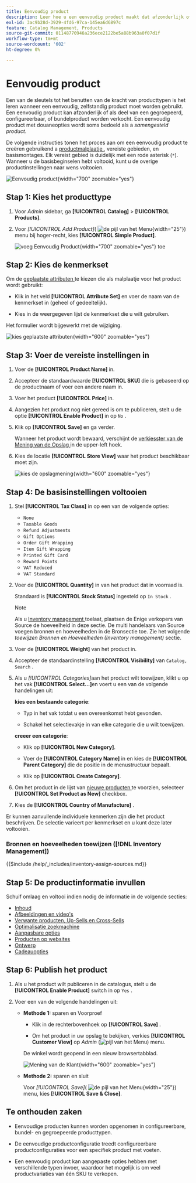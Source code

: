 ```yaml
---
title: Eenvoudig product
description: Leer hoe u een eenvoudig product maakt dat afzonderlijk of als onderdeel van een gegroepeerd, configureerbaar of gebundeld product kan worden verkocht.
exl-id: 3ac9b28d-3929-4fd6-97ca-145ea6d6897c
feature: Catalog Management, Products
source-git-commit: 01148770946a236ece2122be5a88b963a0f07d1f
workflow-type: tm+mt
source-wordcount: '602'
ht-degree: 0%

---
```


# Eenvoudig product

Een van de sleutels tot het benutten van de kracht van producttypen is het leren wanneer een eenvoudig, zelfstandig product moet worden gebruikt. Een eenvoudig product kan afzonderlijk of als deel van een gegroepeerd, configureerbaar, of bundelproduct worden verkocht. Een eenvoudig product met douaneopties wordt soms bedoeld als a _samengesteld product_.

De volgende instructies tonen het proces aan om een eenvoudig product te creëren gebruikend a [ productmalplaatje ](attribute-sets.md), vereiste gebieden, en basismontages. Elk vereist gebied is duidelijk met een rode asterisk (`*`). Wanneer u de basisbeginselen hebt voltooid, kunt u de overige productinstellingen naar wens voltooien.

![ Eenvoudig product ](./assets/product-simple.png){width="700" zoomable="yes"}

## Stap 1: Kies het producttype

1. Voor _Admin_ sidebar, ga **[!UICONTROL Catalog]** > **[!UICONTROL Products]**.

1. Voor _[!UICONTROL Add Product]_( ![ de pijl van het Menu ](../assets/icon-menu-down-arrow-red.png){width="25"}) menu bij hoger-recht, kies **[!UICONTROL Simple Product]**.

   ![ voeg Eenvoudig Product ](./assets/product-add-simple.png){width="700" zoomable="yes"} toe

## Stap 2: Kies de kenmerkset

Om de [ geplaatste attributen ](attribute-sets.md) te kiezen die als malplaatje voor het product wordt gebruikt:

- Klik in het veld **[!UICONTROL Attribute Set]** en voer de naam van de kenmerkset in (geheel of gedeeltelijk).

- Kies in de weergegeven lijst de kenmerkset die u wilt gebruiken.

Het formulier wordt bijgewerkt met de wijziging.

![ kies geplaatste attributen ](./assets/product-create-choose-attribute-set.png){width="600" zoomable="yes"}

## Stap 3: Voer de vereiste instellingen in

1. Voer de **[!UICONTROL Product Name]** in.

1. Accepteer de standaardwaarde **[!UICONTROL SKU]** die is gebaseerd op de productnaam of voer een andere naam in.

1. Voer het product **[!UICONTROL Price]** in.

1. Aangezien het product nog niet gereed is om te publiceren, stelt u de optie **[!UICONTROL Enable Product]** in op `No` .

1. Klik op **[!UICONTROL Save]** en ga verder.

   Wanneer het product wordt bewaard, verschijnt de [ verkiesster van de Mening van de Opslag ](introduction.md#product-scope) in de upper-left hoek.

1. Kies de locatie **[!UICONTROL Store View]** waar het product beschikbaar moet zijn.

   ![ kies de opslagmening ](./assets/product-create-store-view-choose.png){width="600" zoomable="yes"}

## Stap 4: De basisinstellingen voltooien

1. Stel **[!UICONTROL Tax Class]** in op een van de volgende opties:

   - `None`
   - `Taxable Goods`
   - `Refund Adjustments`
   - `Gift Options`
   - `Order Gift Wrapping`
   - `Item Gift Wrapping`
   - `Printed Gift Card`
   - `Reward Points`
   - `VAT Reduced`
   - `VAT Standard`

1. Voer de **[!UICONTROL Quantity]** in van het product dat in voorraad is.

   Standaard is **[!UICONTROL Stock Status]** ingesteld op `In Stock` .

   >[!NOTE]
   >
   >Als u [ Inventory management ](../inventory-management/introduction.md) toelaat, plaatsen de Enige verkopers van Source de hoeveelheid in deze sectie. De multi handelaars van Source voegen bronnen en hoeveelheden in de Bronsectie toe. Zie het volgende _toewijzen Bronnen en Hoeveelheden (Inventory management)_ sectie.

1. Voer de **[!UICONTROL Weight]** van het product in.

1. Accepteer de standaardinstelling **[!UICONTROL Visibility]** van `Catalog, Search` .

1. Als u _[!UICONTROL Categories]_&#x200B;aan het product wilt toewijzen, klikt u op het vak **[!UICONTROL Select…]**&#x200B;en voert u een van de volgende handelingen uit:

   **kies een bestaande categorie**:

   - Typ in het vak totdat u een overeenkomst hebt gevonden.

   - Schakel het selectievakje in van elke categorie die u wilt toewijzen.

   **creeer een categorie**:

   - Klik op **[!UICONTROL New Category]**.

   - Voer de **[!UICONTROL Category Name]** in en kies de **[!UICONTROL Parent Category]** die de positie in de menustructuur bepaalt.

   - Klik op **[!UICONTROL Create Category]**.

1. Om het product in de lijst van [ nieuwe producten ](../content-design/widget-new-products-list.md) te voorzien, selecteer **[!UICONTROL Set Product as New]** checkbox.

1. Kies de **[!UICONTROL Country of Manufacture]** .

Er kunnen aanvullende individuele kenmerken zijn die het product beschrijven. De selectie varieert per kenmerkset en u kunt deze later voltooien.

### Bronnen en hoeveelheden toewijzen ([!DNL Inventory Management])

{{$include /help/_includes/inventory-assign-sources.md}}

## Stap 5: De productinformatie invullen

Schuif omlaag en voltooi indien nodig de informatie in de volgende secties:

- [Inhoud](product-content.md)
- [Afbeeldingen en video&#39;s](product-images-and-video.md)
- [Verwante producten, Up-Sells en Cross-Sells](related-products-up-sells-cross-sells.md)
- [Optimalisatie zoekmachine](product-search-engine-optimization.md)
- [Aanpasbare opties](settings-advanced-custom-options.md)
- [Producten op websites](settings-basic-websites.md)
- [Ontwerp](settings-advanced-design.md)
- [Cadeauopties](product-gift-options.md)

## Stap 6: Publish het product

1. Als u het product wilt publiceren in de catalogus, stelt u de **[!UICONTROL Enable Product]** switch in op `Yes` .

1. Voer een van de volgende handelingen uit:

   - **Methode 1:** sparen en Voorproef

      - Klik in de rechterbovenhoek op **[!UICONTROL Save]** .

      - Om het product in uw opslag te bekijken, verkies **[!UICONTROL Customer View]** op _Admin_ (![ pijl van het Menu ](../assets/icon-menu-down-arrow-black.png)) menu.

     De winkel wordt geopend in een nieuw browsertabblad.

     ![ Mening van de Klant ](./assets/product-admin-customer-view.png){width="600" zoomable="yes"}

   - **Methode 2:** sparen en sluit

     Voor _[!UICONTROL Save]_( ![ de pijl van het Menu ](../assets/icon-menu-down-arrow-red.png){width="25"}) menu, kies **[!UICONTROL Save & Close]**.

## Te onthouden zaken

- Eenvoudige producten kunnen worden opgenomen in configureerbare, bundel- en gegroepeerde producttypen.

- De eenvoudige productconfiguratie treedt configureerbare productconfiguraties voor een specifiek product met voeten.

- Een eenvoudig product kan aangepaste opties hebben met verschillende typen invoer, waardoor het mogelijk is om veel productvariaties van één SKU te verkopen.
